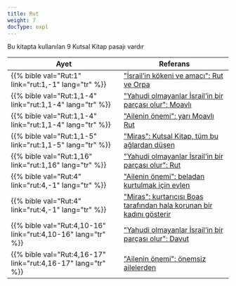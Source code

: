 ```yaml
---
title: Rut
weight: 7
docType: expl
---
```


Bu kitapta kullanılan 9 Kutsal Kitap pasajı vardır

| Ayet | Referans |
|-------|-----------|
| {{% bible val="Rut:1" link="rut:1,-1" lang="tr" %}} | ["İsrail’in kökeni ve amacı": Rut ve Orpa](../exampleSite/content/expl/../appl/background/israel/who-is-israel#ce07) |
| {{% bible val="Rut:1,1-4" link="rut:1,1-4" lang="tr" %}} | ["Yahudi olmayanlar İsrail’in bir parçası olur": Moavlı](../exampleSite/content/expl/../expl/background/israel/the-remnant-of-israel#6f36) |
| {{% bible val="Rut:1,1-4" link="rut:1,1-4" lang="tr" %}} | ["Ailenin önemi": yarı Moavlı Rut](../exampleSite/content/expl/../expl/background/israel/the-role-of-family-in-the-bible#524d) |
| {{% bible val="Rut:1,1-5" link="rut:1,1-5" lang="tr" %}} | ["Miras": Kutsal Kitap, tüm bu ağlardan düşen](../exampleSite/content/expl/../expl/background/israel/the-role-of-family-in-the-bible#82a3) |
| {{% bible val="Rut:1,16" link="rut:1,16" lang="tr" %}} | ["Yahudi olmayanlar İsrail’in bir parçası olur": Rut](../exampleSite/content/expl/../expl/background/israel/the-remnant-of-israel#6f36) |
| {{% bible val="Rut:4" link="rut:4,-1" lang="tr" %}} | ["Ailenin önemi": beladan kurtulmak için evlen](../exampleSite/content/expl/../expl/background/israel/the-role-of-family-in-the-bible#524d) |
| {{% bible val="Rut:4" link="rut:4,-1" lang="tr" %}} | ["Miras": kurtarıcısı Boas tarafından hala korunan bir kadını gösterir](../exampleSite/content/expl/../expl/background/israel/the-role-of-family-in-the-bible#82a3) |
| {{% bible val="Rut:4,10-16" link="rut:4,10-16" lang="tr" %}} | ["Yahudi olmayanlar İsrail’in bir parçası olur": Davut](../exampleSite/content/expl/../expl/background/israel/the-remnant-of-israel#6f36) |
| {{% bible val="Rut:4,16-17" link="rut:4,16-17" lang="tr" %}} | ["Ailenin önemi": önemsiz ailelerden](../exampleSite/content/expl/../expl/background/israel/the-role-of-family-in-the-bible#524d) |
